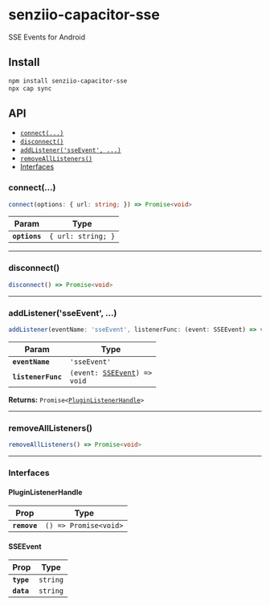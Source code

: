 # senziio-capacitor-sse

SSE Events for Android

## Install

```bash
npm install senziio-capacitor-sse
npx cap sync
```

## API

<docgen-index>

* [`connect(...)`](#connect)
* [`disconnect()`](#disconnect)
* [`addListener('sseEvent', ...)`](#addlistenersseevent-)
* [`removeAllListeners()`](#removealllisteners)
* [Interfaces](#interfaces)

</docgen-index>

<docgen-api>
<!--Update the source file JSDoc comments and rerun docgen to update the docs below-->

### connect(...)

```typescript
connect(options: { url: string; }) => Promise<void>
```

| Param         | Type                          |
| ------------- | ----------------------------- |
| **`options`** | <code>{ url: string; }</code> |

--------------------


### disconnect()

```typescript
disconnect() => Promise<void>
```

--------------------


### addListener('sseEvent', ...)

```typescript
addListener(eventName: 'sseEvent', listenerFunc: (event: SSEEvent) => void) => Promise<PluginListenerHandle>
```

| Param              | Type                                                              |
| ------------------ | ----------------------------------------------------------------- |
| **`eventName`**    | <code>'sseEvent'</code>                                           |
| **`listenerFunc`** | <code>(event: <a href="#sseevent">SSEEvent</a>) =&gt; void</code> |

**Returns:** <code>Promise&lt;<a href="#pluginlistenerhandle">PluginListenerHandle</a>&gt;</code>

--------------------


### removeAllListeners()

```typescript
removeAllListeners() => Promise<void>
```

--------------------


### Interfaces


#### PluginListenerHandle

| Prop         | Type                                      |
| ------------ | ----------------------------------------- |
| **`remove`** | <code>() =&gt; Promise&lt;void&gt;</code> |


#### SSEEvent

| Prop       | Type                |
| ---------- | ------------------- |
| **`type`** | <code>string</code> |
| **`data`** | <code>string</code> |

</docgen-api>
